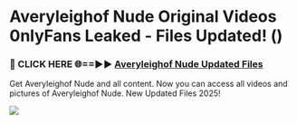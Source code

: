 # Averyleighof Nude Original Videos 0nlyFans Leaked - Files Updated! ()

<h3>🔴 CLICK HERE 🌐==►► <a href="https://tinyurl.com/2p9ay9w9" rel="nofollow">Averyleighof Nude Updated Files</a></h3>

Get Averyleighof Nude and all content. Now you can access all videos and pictures of Averyleighof Nude. New Updated Files 2025!

[![](https://i.imgur.com/KQgVmj3.gif)](https://tinyurl.com/2p9ay9w9)

